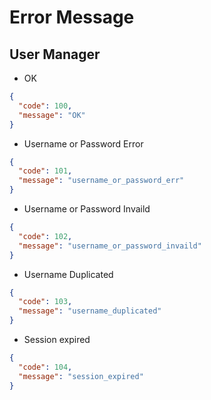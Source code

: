 # Error Message

## User Manager

* OK

```json
{
  "code": 100,
  "message": "OK"
}
```

* Username or Password Error

```json
{
  "code": 101,
  "message": "username_or_password_err"
}
```

* Username or Password Invaild

```json
{
  "code": 102,
  "message": "username_or_password_invaild"
}
```

* Username Duplicated

```json
{
  "code": 103,
  "message": "username_duplicated"
}
```

* Session expired

```json
{
  "code": 104,
  "message": "session_expired"
}
```


